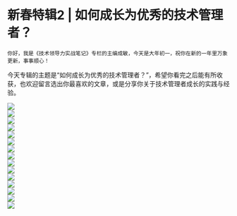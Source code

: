 # 新春特辑2 | 如何成长为优秀的技术管理者？

    你好，我是《技术领导力实战笔记》专栏的主编成敏，今天是大年初一，祝你在新的一年里万象更新，事事顺心！

今天专辑的主题是“如何成长为优秀的技术管理者？”，希望你看完之后能有所收获，也欢迎留言选出你最喜欢的文章，或是分享你关于技术管理者成长的实践与经验。

[![](https://static001.geekbang.org/resource/image/72/9b/72cce3506deaa43d8bfd38a7517a839b.jpg)](https://time.geekbang.org/column/article/5765)  
[![](https://static001.geekbang.org/resource/image/a1/2f/a115736e6e51b29ad43551adfd07e92f.jpg)](https://time.geekbang.org/column/article/11829)  
[![](https://static001.geekbang.org/resource/image/3b/ef/3b76065b66e0c070795d4de55e700def.jpg)](https://time.geekbang.org/column/article/41315)  
[![](https://static001.geekbang.org/resource/image/1f/9d/1f828d4896c7494d12c8a9f57e3ed19d.jpg)](https://time.geekbang.org/column/article/41898)  
[![](https://static001.geekbang.org/resource/image/d0/16/d0e69b90e1e5707891da7c0841290116.jpg)](https://time.geekbang.org/column/article/65311)  
[![](https://static001.geekbang.org/resource/image/11/bd/11622638116cbce02e79c7d396629abd.jpg)](https://time.geekbang.org/column/article/69096)  
[![](https://static001.geekbang.org/resource/image/08/dc/08e0e9d1f9da309e283170232db10cdc.jpg)](https://time.geekbang.org/column/article/70873)  
[![](https://static001.geekbang.org/resource/image/2c/8e/2ccf7d156e96fbfb946110502c2e2d8e.jpg)](https://time.geekbang.org/column/article/71156)  
[![](https://static001.geekbang.org/resource/image/eb/14/eba8f6fe6d144962ab874402da8b0f14.jpg)](https://time.geekbang.org/column/article/73335)  
[![](https://static001.geekbang.org/resource/image/b0/38/b010892be243589f51fe34ba32369e38.jpg)](https://time.geekbang.org/column/article/73596)  
[![](https://static001.geekbang.org/resource/image/6e/26/6e431d38cff47cf16998e4a1c3866626.jpg)](https://time.geekbang.org/column/article/75727)  
[![](https://static001.geekbang.org/resource/image/05/b0/050ae62a12f1720b13870e34ee0f65b0.jpg)](https://time.geekbang.org/column/article/77303)  
[![](https://static001.geekbang.org/resource/image/bd/5d/bdb3a89e18e6affa67d1e611ad81d75d.jpg)](https://time.geekbang.org/column/article/77888)  
[![](https://static001.geekbang.org/resource/image/41/b6/41b90fb26c042c4c80e3f81e1f5e8db6.jpg)](https://time.geekbang.org/column/article/7674)  
[![](https://static001.geekbang.org/resource/image/ed/72/eddc1975a2d22a14fccac992fb8b0572.jpg)](https://time.geekbang.org/column/article/41650)
    